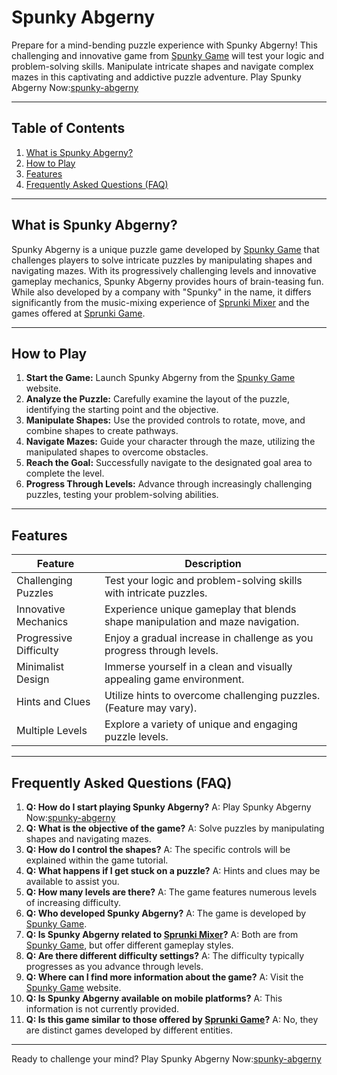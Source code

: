 # Spunky Abgerny

Prepare for a mind-bending puzzle experience with Spunky Abgerny! This challenging and innovative game from [Spunky Game](https://spunky.games) will test your logic and problem-solving skills. Manipulate intricate shapes and navigate complex mazes in this captivating and addictive puzzle adventure. Play Spunky Abgerny Now:[spunky-abgerny](https://spunky.games/spunky-abgerny)

---

## Table of Contents

1. [What is Spunky Abgerny?](#what-is-spunky-abgerny)
2. [How to Play](#how-to-play)
3. [Features](#features)
4. [Frequently Asked Questions (FAQ)](#faq)


---

## What is Spunky Abgerny? <a name="what-is-spunky-abgerny"></a>

Spunky Abgerny is a unique puzzle game developed by [Spunky Game](https://spunky.games) that challenges players to solve intricate puzzles by manipulating shapes and navigating mazes.  With its progressively challenging levels and innovative gameplay mechanics, Spunky Abgerny provides hours of brain-teasing fun. While also developed by a company with "Spunky" in the name, it differs significantly from the music-mixing experience of [Sprunki Mixer](https://spunky.games/sprunki-mixer) and the games offered at [Sprunki Game](https://sprunkigame.games/).


---

## How to Play <a name="how-to-play"></a>

1. **Start the Game:** Launch Spunky Abgerny from the [Spunky Game](https://spunky.games) website.
2. **Analyze the Puzzle:** Carefully examine the layout of the puzzle, identifying the starting point and the objective.
3. **Manipulate Shapes:** Use the provided controls to rotate, move, and combine shapes to create pathways.
4. **Navigate Mazes:** Guide your character through the maze, utilizing the manipulated shapes to overcome obstacles.
5. **Reach the Goal:** Successfully navigate to the designated goal area to complete the level.
6. **Progress Through Levels:** Advance through increasingly challenging puzzles, testing your problem-solving abilities.



---

## Features <a name="features"></a>

| Feature | Description |
|---|---|
| Challenging Puzzles | Test your logic and problem-solving skills with intricate puzzles. |
| Innovative Mechanics | Experience unique gameplay that blends shape manipulation and maze navigation. |
| Progressive Difficulty | Enjoy a gradual increase in challenge as you progress through levels. |
| Minimalist Design | Immerse yourself in a clean and visually appealing game environment. |
| Hints and Clues | Utilize hints to overcome challenging puzzles. (Feature may vary). |
| Multiple Levels | Explore a variety of unique and engaging puzzle levels. |


---

## Frequently Asked Questions (FAQ) <a name="faq"></a>

1. **Q: How do I start playing Spunky Abgerny?** A:  Play Spunky Abgerny Now:[spunky-abgerny](https://spunky.games/spunky-abgerny)
2. **Q: What is the objective of the game?** A: Solve puzzles by manipulating shapes and navigating mazes.
3. **Q: How do I control the shapes?** A:  The specific controls will be explained within the game tutorial.
4. **Q: What happens if I get stuck on a puzzle?** A: Hints and clues may be available to assist you.
5. **Q: How many levels are there?** A: The game features numerous levels of increasing difficulty.
6. **Q: Who developed Spunky Abgerny?** A:  The game is developed by [Spunky Game](https://spunky.games).
7. **Q: Is Spunky Abgerny related to [Sprunki Mixer](https://spunky.games/sprunki-mixer)?** A: Both are from [Spunky Game](https://spunky.games), but offer different gameplay styles.
8. **Q:  Are there different difficulty settings?** A: The difficulty typically progresses as you advance through levels.
9. **Q:  Where can I find more information about the game?** A:  Visit the [Spunky Game](https://spunky.games) website.
10. **Q: Is Spunky Abgerny available on mobile platforms?** A:  This information is not currently provided.
11. **Q:  Is this game similar to those offered by [Sprunki Game](https://sprunkigame.games/)?**  A:  No, they are distinct games developed by different entities.


---

Ready to challenge your mind? Play Spunky Abgerny Now:[spunky-abgerny](https://spunky.games/spunky-abgerny)

